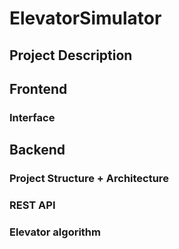 # ElevatorSimulator
## Project Description
## Frontend
### Interface
## Backend
### Project Structure + Architecture
### REST API
### Elevator algorithm
